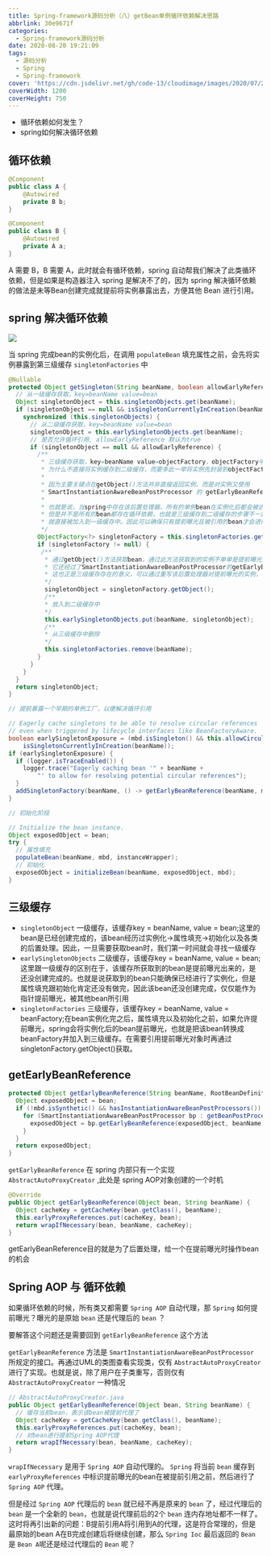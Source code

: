 ```yaml
---
title: Spring-framework源码分析（八）getBean单例循环依赖解决思路
abbrlink: 30e9671f
categories:
  - Spring-framework源码分析
date: 2020-08-20 19:21:09
tags:
  - 源码分析
  - Spring
  - Spring-framework
cover: 'https://cdn.jsdelivr.net/gh/code-13/cloudimage/images/2020/07/20/20200720195606.jpg'
coverWidth: 1200
coverHeight: 750
---
```


- 循环依赖如何发生？
- spring如何解决循环依赖

<!--more-->

## 循环依赖

```java
@Component
public class A {
	@Autowired
	private B b;
}

@Component
public class B {
	@Autowired
	private A a;
}
```

A 需要 B，B 需要 A，此时就会有循环依赖，spring 自动帮我们解决了此类循环依赖，但是如果是构造器注入 spring 是解决不了的，因为 spring 解决循环依赖的做法是未等Bean创建完成就提前将实例暴露出去，方便其他 Bean 进行引用。

## spring 解决循环依赖

![](https://cdn.jsdelivr.net/gh/code-13/cloudimage/images/2020/08/10/20200810163606.jpeg)

当 spring 完成bean的实例化后，在调用 `populateBean` 填充属性之前，会先将实例暴露到第三级缓存 `singletonFactories` 中

```java
@Nullable
protected Object getSingleton(String beanName, boolean allowEarlyReference) {
  // 从一级缓存获取，key=beanName value=bean
  Object singletonObject = this.singletonObjects.get(beanName);
  if (singletonObject == null && isSingletonCurrentlyInCreation(beanName)) {
    synchronized (this.singletonObjects) {
      // 从二级缓存获取，key=beanName value=bean
      singletonObject = this.earlySingletonObjects.get(beanName);
      // 是否允许循环引用, allowEarlyReference 默认为true
      if (singletonObject == null && allowEarlyReference) {
        /**
         * 三级缓存获取，key=beanName value=objectFactory，objectFactory中存储getObject()方法用于获取提前曝光的实例
         * 为什么不直接将实例缓存到二级缓存，而要多此一举将实例先封装到objectFactory中？
         *
         * 因为主要关键点在getObject()方法并非直接返回实例，而是对实例又使用
         * SmartInstantiationAwareBeanPostProcessor 的 getEarlyBeanReference 方法对bean进行处理
         * 
         * 也就是说，当spring中存在该后置处理器，所有的单例bean在实例化后都会被进行提前曝光到三级缓存中，
         * 但是并不是所有的bean都存在循环依赖，也就是三级缓存到二级缓存的步骤不一定都会被执行，有可能曝光后直接创建完成，没被提前引用过，
         * 就直接被加入到一级缓存中。因此可以确保只有提前曝光且被引用的bean才会进行该后置处理
         */
        ObjectFactory<?> singletonFactory = this.singletonFactories.get(beanName);
        if (singletonFactory != null) {
         /**
          * 通过getObject()方法获取bean，通过此方法获取到的实例不单单是提前曝光出来的实例，
          * 它还经过了SmartInstantiationAwareBeanPostProcessor的getEarlyBeanReference方法处理过。
          * 这也正是三级缓存存在的意义，可以通过重写该后置处理器对提前曝光的实例，在被提前引用时进行一些操作
          */
          singletonObject = singletonFactory.getObject();
          /**
          * 放入到二级缓存中
          */
          this.earlySingletonObjects.put(beanName, singletonObject);
          /**
          * 从三级缓存中删除
          */
          this.singletonFactories.remove(beanName);
        }
      }
    }
  }
  return singletonObject;
}
```

```java
// 提前暴露一个早期的单例工厂，以便解决循环引用

// Eagerly cache singletons to be able to resolve circular references
// even when triggered by lifecycle interfaces like BeanFactoryAware.
boolean earlySingletonExposure = (mbd.isSingleton() && this.allowCircularReferences &&
    isSingletonCurrentlyInCreation(beanName));
if (earlySingletonExposure) {
  if (logger.isTraceEnabled()) {
    logger.trace("Eagerly caching bean '" + beanName +
        "' to allow for resolving potential circular references");
  }
  addSingletonFactory(beanName, () -> getEarlyBeanReference(beanName, mbd, bean));
}

// 初始化阶段

// Initialize the bean instance.
Object exposedObject = bean;
try {
  // 属性填充
  populateBean(beanName, mbd, instanceWrapper);
  // 初始化
  exposedObject = initializeBean(beanName, exposedObject, mbd);
}
```

## 三级缓存

- `singletonObject`
    一级缓存，该缓存key = beanName, value = bean;这里的bean是已经创建完成的，该bean经历过实例化->属性填充->初始化以及各类的后置处理。因此，一旦需要获取bean时，我们第一时间就会寻找一级缓存
- `earlySingletonObjects`
    二级缓存，该缓存key = beanName, value = bean;这里跟一级缓存的区别在于，该缓存所获取到的bean是提前曝光出来的，是还没创建完成的。也就是说获取到的bean只能确保已经进行了实例化，但是属性填充跟初始化肯定还没有做完，因此该bean还没创建完成，仅仅能作为指针提前曝光，被其他bean所引用
- `singletonFactories`
    三级缓存，该缓存key = beanName, value = beanFactory;在bean实例化完之后，属性填充以及初始化之前，如果允许提前曝光，spring会将实例化后的bean提前曝光，也就是把该bean转换成beanFactory并加入到三级缓存。在需要引用提前曝光对象时再通过singletonFactory.getObject()获取。

## getEarlyBeanReference

```java
protected Object getEarlyBeanReference(String beanName, RootBeanDefinition mbd, Object bean) {
  Object exposedObject = bean;
  if (!mbd.isSynthetic() && hasInstantiationAwareBeanPostProcessors()) {
    for (SmartInstantiationAwareBeanPostProcessor bp : getBeanPostProcessorCache().smartInstantiationAware) {
      exposedObject = bp.getEarlyBeanReference(exposedObject, beanName);
    }
  }
  return exposedObject;
}
```

`getEarlyBeanReference` 在 spring 内部只有一个实现 `AbstractAutoProxyCreator` ,此处是 spring AOP对象创建的一个时机

```java
@Override
public Object getEarlyBeanReference(Object bean, String beanName) {
  Object cacheKey = getCacheKey(bean.getClass(), beanName);
  this.earlyProxyReferences.put(cacheKey, bean);
  return wrapIfNecessary(bean, beanName, cacheKey);
}
```

getEarlyBeanReference目的就是为了后置处理，给一个在提前曝光时操作bean的机会

## Spring AOP 与 循环依赖

如果循环依赖的时候，所有类又都需要 `Spring AOP` 自动代理，那 `Spring` 如何提前曝光？曝光的是原始 `bean` 还是代理后的 `bean` ？

要解答这个问题还是需要回到 `getEarlyBeanReference` 这个方法

`getEarlyBeanReference` 方法是 `SmartInstantiationAwareBeanPostProcessor` 所规定的接口。再通过UML的类图查看实现类，仅有 `AbstractAutoProxyCreator` 进行了实现。也就是说，除了用户在子类重写，否则仅有 `AbstractAutoProxyCreator` 一种情况

```java
// AbstractAutoProxyCreator.java
public Object getEarlyBeanReference(Object bean, String beanName) {
  // 缓存当前bean，表示该bean被提前代理了
  Object cacheKey = getCacheKey(bean.getClass(), beanName);
  this.earlyProxyReferences.put(cacheKey, bean);
  // 对bean进行提前Spring AOP代理
  return wrapIfNecessary(bean, beanName, cacheKey);
}
```

`wrapIfNecessary` 是用于 `Spring AOP` 自动代理的。 `Spring` 将当前 `bean` 缓存到 `earlyProxyReferences` 中标识提前曝光的bean在被提前引用之前，然后进行了 `Spring AOP` 代理。

但是经过 `Spring AOP` 代理后的 `bean` 就已经不再是原来的 `bean` 了，经过代理后的 `bean` 是一个全新的 `bean`，也就是说代理前后的2个 `bean` 连内存地址都不一样了。这时将再引出新的问题：B提前引用A将引用到A的代理，这是符合常理的，但是最原始的bean A在B完成创建后将继续创建，那么 `Spring Ioc` 最后返回的 `Bean` 是 `Bean A`呢还是经过代理后的 `Bean` 呢？


